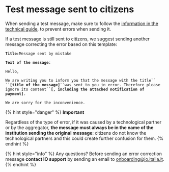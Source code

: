 # Test message sent to citizens

When sending a test message, make sure to follow the [information in the technical guide](http://127.0.0.1:5000/s/coSKRte21UjDBRWKLtEs/funzionalita/inviare-un-messaggio/messaggi-di-test), to prevent errors when sending it.

If a test message is still sent to citizens, we suggest sending another message correcting the error based on this template:

**`Title:`**`Message sent by mistake`

**`Text of the message`**`:`

`Hello,`

` We are writing you to inform you that the message with the title`` `` `**`[title of the message]`**` ``was sent to you in error. Therefore please ignore its content`` `**`[, including the attached notification of payment]`**`.`

`We are sorry for the inconvenience.`

{% hint style="danger" %}
**Important**

Regardless of the type of error, if it was caused by a technological partner or by the aggregator, **the message must always be in the name of the institution sending the original message**: citizens do not know the technological partners and this could create further confusion for them.
{% endhint %}

{% hint style="info" %}
Any questions? Before sending an error correction message **contact IO support** by sending an email to [onboarding@io.italia.it](mailto:onboarding@io.italia.it).
{% endhint %}
